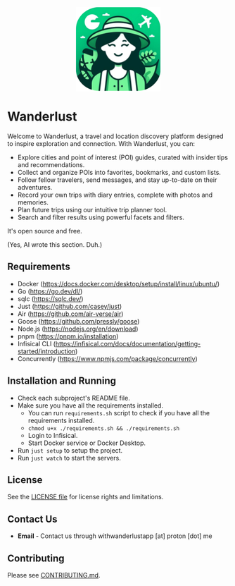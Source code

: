 <div style="display: flex; justify-content: center; align-items: center;">
  <img width="192" src="https://raw.githubusercontent.com/mertturkmenoglu/wanderlust/main/web/public/logo.png" alt="Wanderlust logo" />
</div>

# Wanderlust

Welcome to Wanderlust, a travel and location discovery platform designed to inspire exploration and connection. With Wanderlust, you can:

- Explore cities and point of interest (POI) guides, curated with insider tips and recommendations.
- Collect and organize POIs into favorites, bookmarks, and custom lists.
- Follow fellow travelers, send messages, and stay up-to-date on their adventures.
- Record your own trips with diary entries, complete with photos and memories.
- Plan future trips using our intuitive trip planner tool.
- Search and filter results using powerful facets and filters.

It's open source and free.

(Yes, AI wrote this section. Duh.)

## Requirements

- Docker (https://docs.docker.com/desktop/setup/install/linux/ubuntu/)
- Go (https://go.dev/dl/)
- sqlc (https://sqlc.dev/)
- Just (https://github.com/casey/just)
- Air (https://github.com/air-verse/air)
- Goose (https://github.com/pressly/goose)
- Node.js (https://nodejs.org/en/download)
- pnpm (https://pnpm.io/installation)
- Infisical CLI (https://infisical.com/docs/documentation/getting-started/introduction)
- Concurrently (https://www.npmjs.com/package/concurrently)

## Installation and Running

- Check each subproject's README file.
- Make sure you have all the requirements installed.
  - You can run `requirements.sh` script to check if you have all the requirements installed.
  - `chmod u+x ./requirements.sh && ./requirements.sh`
  - Login to Infisical.
  - Start Docker service or Docker Desktop.
- Run `just setup` to setup the project.
- Run `just watch` to start the servers.

## License

See the [LICENSE file](LICENSE) for license rights and limitations.

## Contact Us

- **Email** - Contact us through withwanderlustapp [at] proton [dot] me

## Contributing

Please see [CONTRIBUTING.md](./CONTRIBUTING.md).
